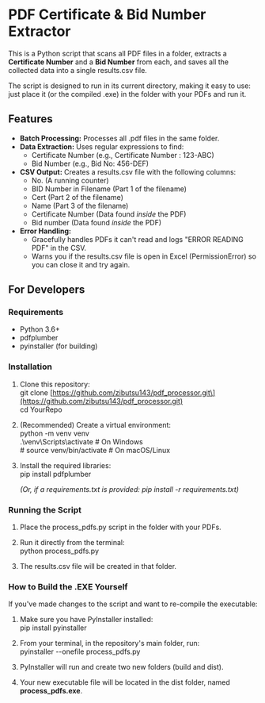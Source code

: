 # **PDF Certificate & Bid Number Extractor**

This is a Python script that scans all PDF files in a folder, extracts a **Certificate Number** and a **Bid Number** from each, and saves all the collected data into a single results.csv file.

The script is designed to run in its current directory, making it easy to use: just place it (or the compiled .exe) in the folder with your PDFs and run it.

## **Features**

* **Batch Processing:** Processes all .pdf files in the same folder.  
* **Data Extraction:** Uses regular expressions to find:  
  * Certificate Number (e.g., Certificate Number : 123-ABC)  
  * Bid Number (e.g., Bid No: 456-DEF)  
* **CSV Output:** Creates a results.csv file with the following columns:  
  * No. (A running counter)  
  * BID Number in Filename (Part 1 of the filename)  
  * Cert (Part 2 of the filename)  
  * Name (Part 3 of the filename)  
  * Certificate Number (Data found *inside* the PDF)  
  * Bid number (Data found *inside* the PDF)  
* **Error Handling:**  
  * Gracefully handles PDFs it can't read and logs "ERROR READING PDF" in the CSV.  
  * Warns you if the results.csv file is open in Excel (PermissionError) so you can close it and try again.

## **For Developers**

### **Requirements**

* Python 3.6+  
* pdfplumber  
* pyinstaller (for building)

### **Installation**

1. Clone this repository:  
   git clone \[https://github.com/zibutsu143/pdf_processor.git\](https://github.com/zibutsu143/pdf_processor.git)  
   cd YourRepo

2. (Recommended) Create a virtual environment:  
   python \-m venv venv  
   .\\venv\\Scripts\\activate  \# On Windows  
   \# source venv/bin/activate  \# On macOS/Linux

3. Install the required libraries:  
   pip install pdfplumber

   *(Or, if a requirements.txt is provided: pip install \-r requirements.txt)*

### **Running the Script**

1. Place the process\_pdfs.py script in the folder with your PDFs.  
2. Run it directly from the terminal:  
   python process\_pdfs.py

3. The results.csv file will be created in that folder.

### **How to Build the .EXE Yourself**

If you've made changes to the script and want to re-compile the executable:

1. Make sure you have PyInstaller installed:  
   pip install pyinstaller

2. From your terminal, in the repository's main folder, run:  
   pyinstaller \--onefile process\_pdfs.py

3. PyInstaller will run and create two new folders (build and dist).  
4. Your new executable file will be located in the dist folder, named **process\_pdfs.exe**.
